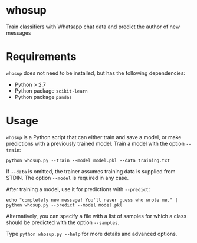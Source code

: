 # whosup

Train classifiers with Whatsapp chat data and predict the author of new messages

# Requirements

`whosup` does not need to be installed, but has the following dependencies:

 - Python > 2.7
 - Python package `scikit-learn`
 - Python package `pandas`

# Usage

`whosup` is a Python script that can either train and save a model, or make predictions with a previously trained model. Train a model with the option `--train`:

    python whosup.py --train --model model.pkl --data training.txt

If `--data` is omitted, the trainer assumes training data is supplied from STDIN. The option `--model` is required in any case.

After training a model, use it for predictions with `--predict`:

    echo "completely new message! You'll never guess who wrote me." | python whosup.py --predict --model model.pkl

Alternatively, you can specify a file with a list of samples for which a class should be predicted with the option `--samples`.

Type `python whosup.py --help` for more details and advanced options.
